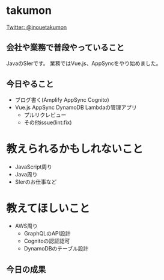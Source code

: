 # takumon
[Twitter: @inouetakumon](https://twitter.com/inouetakumon?lang=ja)

## 会社や業務で普段やっていること
JavaのSIerです。
業務ではVue.js、AppSyncをやり始めました。

## 今日やること

* ブログ書く(Amplify AppSync Cognito)
* Vue.js AppSync DynamoDB Lambdaの管理アプリ
  * プルリクレビュー
  * その他issue(lint:fix)

# 教えられるかもしれないこと
* JavaScript周り
* Java周り
* SIerのお仕事など

# 教えてほしいこと
* AWS周り
  * GraphQLのAPI設計
  * Cognitoの認証認可
  * DynamoDBのテーブル設計

## 今日の成果

